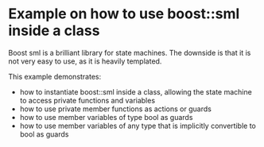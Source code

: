 # Example on how to use boost::sml inside a class

Boost sml is a brilliant library for state machines.
The downside is that it is not very easy to use, as it is heavily templated.

This example demonstrates:

- how to instantiate boost::sml inside a class, allowing the state machine to access private functions
  and variables
- how to use private member functions as actions or guards
- how to use member variables of type bool as guards
- how to use member variables of any type that is implicitly convertible to bool as guards
